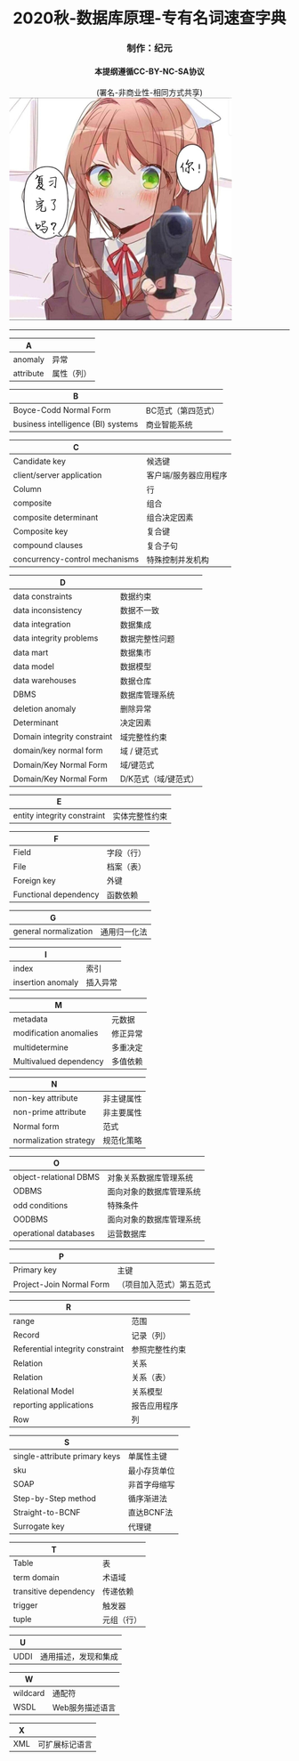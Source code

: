 <center><h1>2020秋-数据库原理-专有名词速查字典</h1></center>
<center><h3>制作：纪元</h3></center>
<center><h4>本提纲遵循CC-BY-NC-SA协议</h4>(署名-非商业性-相同方式共享)</center>
<img src="专有名词速查表.assets/image-20200425125730568.png" alt="image-20200425125730568" style="zoom:50%;" />

---

|A||
| ----------------------------------- | ------------------------ |
| anomaly                             | 异常                     |
| attribute                           | 属性（列）               |

|B||
| ----------------------------------- | ------------------------ |
| Boyce-Codd Normal Form              | BC范式（第四范式）       |
| business intelligence (BI)  systems | 商业智能系统             |

|C||
| ----------------------------------- | ------------------------ |
| Candidate key                       | 候选键                   |
| client/server application           | 客户端/服务器应用程序    |
| Column                              | 行                       |
| composite                           | 组合                     |
| composite determinant               | 组合决定因素             |
| Composite key                       | 复合键                   |
| compound clauses                    | 复合子句                 |
| concurrency-control mechanisms      | 特殊控制并发机构         |

|D||
| ----------------------------------- | ------------------------ |
| data constraints                    | 数据约束                 |
| data inconsistency                  | 数据不一致               |
| data integration                    | 数据集成                 |
| data integrity problems             | 数据完整性问题           |
| data mart                           | 数据集市                 |
| data model                          | 数据模型                 |
| data warehouses                     | 数据仓库                 |
| DBMS                                | 数据库管理系统           |
| deletion anomaly                    | 删除异常                 |
| Determinant                         | 决定因素                 |
| Domain integrity constraint         | 域完整性约束             |
| domain/key normal form              | 域 / 键范式              |
| Domain/Key Normal Form              | 域/键范式                |
| Domain/Key Normal Form              | D/K范式（域/键范式）     |

|E||
| ----------------------------------- | ------------------------ |
| entity integrity constraint         | 实体完整性约束           |

|F||
| ----------------------------------- | ------------------------ |
| Field                               | 字段（行）               |
| File                                | 档案（表）               |
| Foreign key                         | 外键                     |
| Functional dependency               | 函数依赖                 |

|G||
| ----------------------------------- | ------------------------ |
| general normalization               | 通用归一化法             |

|I||
| ----------------------------------- | ------------------------ |
| index                               | 索引                     |
| insertion anomaly                   | 插入异常                 |

|M||
| ----------------------------------- | ------------------------ |
| metadata                            | 元数据                   |
| modification anomalies              | 修正异常                 |
| multidetermine                      | 多重决定                 |
| Multivalued dependency              | 多值依赖                 |

|N||
| ----------------------------------- | ------------------------ |
| non-key attribute                   | 非主键属性               |
| non-prime attribute                 | 非主要属性               |
| Normal form                         | 范式                     |
| normalization strategy              | 规范化策略               |

|O||
| ----------------------------------- | ------------------------ |
| object-relational DBMS              | 对象关系数据库管理系统   |
| ODBMS                               | 面向对象的数据库管理系统 |
| odd conditions                      | 特殊条件                 |
| OODBMS                              | 面向对象的数据库管理系统 |
| operational databases               | 运营数据库               |

|P||
| ----------------------------------- | ------------------------ |
| Primary key                         | 主键                     |
| Project-Join Normal Form            | （项目加入范式）第五范式 |

|R||
| ----------------------------------- | ------------------------ |
| range                               | 范围                     |
| Record                              | 记录（列）               |
| Referential integrity  constraint   | 参照完整性约束           |
| Relation                            | 关系                     |
| Relation                            | 关系（表）               |
| Relational Model                    | 关系模型                 |
| reporting applications              | 报告应用程序             |
| Row                                 | 列                       |

|S||
| ----------------------------------- | ------------------------ |
| single-attribute primary keys       | 单属性主键               |
| sku                                 | 最小存货单位             |
| SOAP                                | 非首字母缩写             |
| Step-by-Step method                 | 循序渐进法               |
| Straight-to-BCNF                    | 直达BCNF法               |
| Surrogate key                       | 代理键                   |

|T||
| ----------------------------------- | ------------------------ |
| Table                               | 表                       |
| term domain                         | 术语域                   |
| transitive dependency               | 传递依赖                 |
| trigger                             | 触发器                   |
| tuple                               | 元组（行）               |

|U||
| ----------------------------------- | ------------------------ |
| UDDI                                | 通用描述，发现和集成     |

|W||
| ----------------------------------- | ------------------------ |
| wildcard                            | 通配符                   |
| WSDL                                | Web服务描述语言          |

|X||
| ----------------------------------- | ------------------------ |
| XML                                 | 可扩展标记语言           |